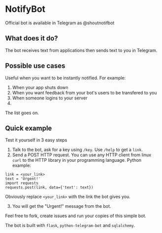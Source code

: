# NotifyBot

Official bot is available in Telegram as @shoutnotifbot

## What does it do?

The bot receives text from applications then sends text to you in Telegram.

## Possible use cases

Useful when you want to be instantly notified.
For example:

1.  When your app shuts down
2.  When you want feedback from your bot's users to be transfered to you
3.  When someone logins to your server
4.  
The list goes on.

## Quick example
Test it yourself in 3 easy steps

1. Talk to the bot, ask for a key using `/key`. Use `/help` to get a `link`.
2. Send a POST HTTP request. You can use any HTTP client from linux `curl` to the HTTP library in your programming language.
  Python example:
  ```
link = <your_link>
text = 'Urgent!'
import requests
requests.post(link, data={'text': text})
```
  Obviously replace `<your_link>` with the link the bot gives you.

3. You will get the "Urgent!" message from the bot.

Feel free to fork, create issues and run your copies of this simple bot.

The bot is built with  `flask`, `python-telegram-bot` and `sqlalchemy`.
